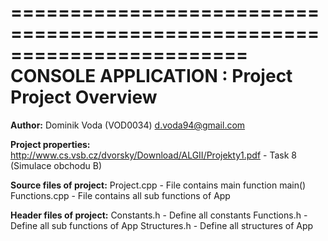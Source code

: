 ========================================================================
    CONSOLE APPLICATION : Project Project Overview
========================================================================

**Author:** Dominik Voda (VOD0034) d.voda94@gmail.com

**Project properties:** http://www.cs.vsb.cz/dvorsky/Download/ALGII/Projekty1.pdf - Task 8 (Simulace obchodu B)

**Source files of project:**
Project.cpp - File contains main function main()
Functions.cpp - File contains all sub functions of App

**Header files of project:**
Constants.h - Define all constants 
Functions.h - Define all sub functions of App 
Structures.h - Define all structures of App 
